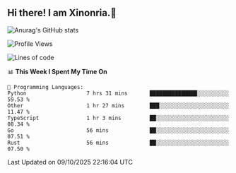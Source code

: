 ## Hi there! I am Xinonria.👋

![Anurag's GitHub stats](https://status-git-main-xinonrias-projects-f26540e3.vercel.app/api?username=xinonria&hide=stars,issues)

<!--START_SECTION:waka-->
![Profile Views](http://img.shields.io/badge/Profile%20Views-0-blue)

![Lines of code](https://img.shields.io/badge/From%20Hello%20World%20I%27ve%20Written-10.2%20million%20lines%20of%20code-blue)

📊 **This Week I Spent My Time On** 

```text
💬 Programming Languages: 
Python                   7 hrs 31 mins       ███████████████░░░░░░░░░░   59.53 % 
Other                    1 hr 27 mins        ███░░░░░░░░░░░░░░░░░░░░░░   11.47 % 
TypeScript               1 hr 3 mins         ██░░░░░░░░░░░░░░░░░░░░░░░   08.34 % 
Go                       56 mins             ██░░░░░░░░░░░░░░░░░░░░░░░   07.51 % 
Rust                     56 mins             ██░░░░░░░░░░░░░░░░░░░░░░░   07.50 % 
```


 Last Updated on 09/10/2025 22:16:04 UTC
<!--END_SECTION:waka-->

<!--
**xinonria/xinonria** is a ✨ _special_ ✨ repository because its `README.md` (this file) appears on your GitHub profile.

Here are some ideas to get you started:

- 🔭 I’m currently working on ...
- 🌱 I’m currently learning ...
- 👯 I’m looking to collaborate on ...
- 🤔 I’m looking for help with ...
- 💬 Ask me about ...
- 📫 How to reach me: ...
- 😄 Pronouns: ...
- ⚡ Fun fact: ...
-->

